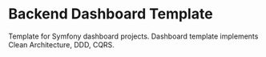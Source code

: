 # Backend Dashboard Template

Template for Symfony dashboard projects. Dashboard template implements Clean Architecture, DDD, CQRS.